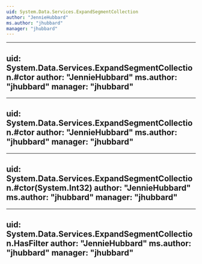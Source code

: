 ```yaml
---
uid: System.Data.Services.ExpandSegmentCollection
author: "JennieHubbard"
ms.author: "jhubbard"
manager: "jhubbard"
---
```


---
uid: System.Data.Services.ExpandSegmentCollection.#ctor
author: "JennieHubbard"
ms.author: "jhubbard"
manager: "jhubbard"
---

---
uid: System.Data.Services.ExpandSegmentCollection.#ctor
author: "JennieHubbard"
ms.author: "jhubbard"
manager: "jhubbard"
---

---
uid: System.Data.Services.ExpandSegmentCollection.#ctor(System.Int32)
author: "JennieHubbard"
ms.author: "jhubbard"
manager: "jhubbard"
---

---
uid: System.Data.Services.ExpandSegmentCollection.HasFilter
author: "JennieHubbard"
ms.author: "jhubbard"
manager: "jhubbard"
---
